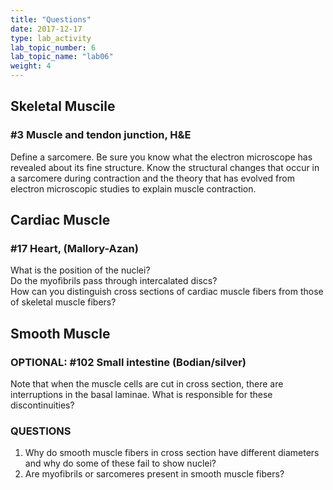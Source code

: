 ```yaml
---
title: "Questions"
date: 2017-12-17
type: lab_activity
lab_topic_number: 6
lab_topic_name: "lab06"
weight: 4
---
```

<div class="entrybody">

<h2>Skeletal Muscile</h2>

<h3>#3 Muscle and tendon junction, <span class="caps">H&amp;E </span></h3>

<p>Define a sarcomere.  Be sure you know what the electron microscope has revealed about its fine structure.  Know the structural changes that occur in a sarcomere during contraction and the theory that has evolved from electron microscopic studies to explain muscle contraction.</p>

<h2>Cardiac Muscle </h2>

<h3>#17 Heart, (Mallory-Azan)</h3>

<p>What is the position of the nuclei? <br>
Do the myofibrils pass through intercalated discs?<br>
How can you distinguish cross sections of cardiac muscle fibers from those of skeletal muscle fibers? </p>

<h2>Smooth Muscle</h2>

<h3><span class="caps">OPTIONAL</span>:  #102 Small intestine (Bodian/silver)</h3>

<p>Note that when the muscle cells are cut in cross section, there are interruptions in the basal laminae.  What is responsible for these discontinuities? </p>

<h3><span class="caps">QUESTIONS</span></h3>

<ol>
<li> Why do smooth muscle fibers in cross section have different diameters and why do some of these fail to show nuclei?</li>
<li> Are myofibrils or sarcomeres present in smooth muscle fibers? </li>
</ol>


						
						
</div>
